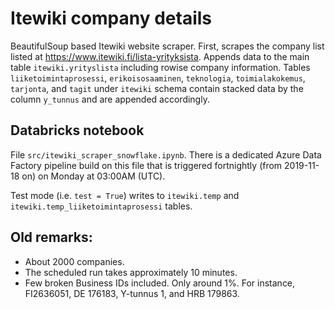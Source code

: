 # Itewiki company details

BeautifulSoup based Itewiki website scraper. First, scrapes the company list listed at https://www.itewiki.fi/lista-yrityksista. Appends data to the main table `itewiki.yrityslista` including rowise company information. Tables `liiketoimintaprosessi`, `erikoisosaaminen`, `teknologia`, `toimialakokemus`, `tarjonta`, and `tagit` under `itewiki` schema contain stacked data by the column `y_tunnus` and are appended accordingly.


## Databricks notebook 

File `src/itewiki_scraper_snowflake.ipynb`. There is a dedicated Azure Data Factory pipeline build on this file that is triggered fortnightly (from 2019-11-18 on) on Monday at 03:00AM (UTC). 

Test mode (i.e. `test = True`) writes to `itewiki.temp` and `itewiki.temp_liiketoimintaprosessi` tables.
        

## Old remarks:

* About 2000 companies.
* The scheduled run takes approximately 10 minutes.
* Few broken Business IDs included. Only around 1%. For instance, FI2636051, DE 176183, Y-tunnus 1,
and HRB 179863.
